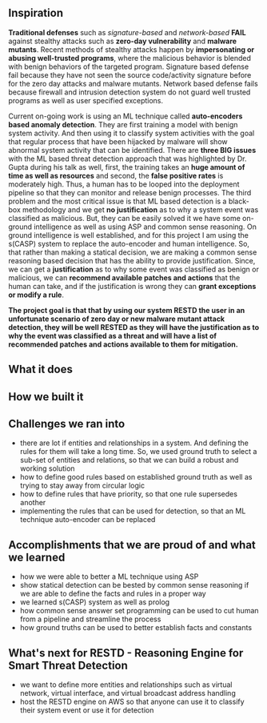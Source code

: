 ## Inspiration

**Traditional defenses** such as _signature-based_ and _network-based_ **FAIL** against stealthy attacks such as **zero-day vulnerability** and **malware mutants**. Recent methods of stealthy  attacks happen by **impersonating or abusing well-trusted programs**, where the malicious behavior is blended with benign behaviors of the targeted program. Signature based defense fail because they have not seen the source code/activity signature before for the zero day attacks and malware mutants. Network based defense fails because firewall and intrusion detection system do not guard well trusted programs as well as user specified exceptions. 

Current on-going work is using an ML technique called **auto-encoders based anomaly detection**. They are first training a model with benign system activity. And then using it to classify system activities with the goal that regular process that have been hijacked by malware will show abnormal system activity that can be identified. There are **three BIG issues** with the ML based threat detection approach that was highlighted by Dr. Gupta during his talk as well, first, the training takes an **huge amount of time as well as resources** and second, the **false positive rates** is moderately high. Thus, a human has to be looped into the deployment pipeline so that they can monitor and release benign processes. The third problem and the most critical issue is that ML based detection is a black-box methodology and we get **no justification** as to why a system event was classified as malicious. But, they can be easily solved it we have some on-ground intelligence as well as using ASP and common sense reasoning. On ground intelligence is well established, and for this project I am using the s(CASP) system to replace the auto-encoder and human intelligence. So, that rather than making a statical decision, we are making a common sense reasoning based decision that has the ability to provide justification. Since, we can get a **justification** as to why some event was classified as benign or malicious, we can **recommend available patches and actions** that the human can take, and if the justification is wrong they can **grant exceptions or modify a rule**. 

**The project goal is that that by using our system RESTD the user in an unfortunate scenario of zero day or new malware mutant attack detection, they will be well RESTED as they will have the justification as to why the event was classified as a threat and will have a list of recommended patches and actions available to them for mitigation.**

## What it does

## How we built it

## Challenges we ran into
* there are lot if entities and relationships in a system. And defining the rules for them will take a long time. So, we used ground truth to select a sub-set of entities and relations, so that we can build a robust and working solution
* how to define good rules based on established ground truth as well as trying to stay away from circular logic
* how to define rules that have priority, so that one rule supersedes another
* implementing the rules that can be used for detection, so that an ML technique auto-encoder can be replaced

## Accomplishments that we are proud of and what we learned
* how we were able to better a ML technique using ASP 
* show statical detection can be bested by common sense reasoning if we are able to define the facts and rules in a proper way
* we learned s(CASP) system as well as prolog
* how common sense answer set programming can be used to cut human from a pipeline and streamline the process
* how ground truths can be used to better establish facts and constants

## What's next for RESTD - Reasoning Engine for Smart Threat Detection
* we want to define more entities and relationships such as virtual network, virtual interface, and virtual broadcast address handling
* host the RESTD engine on AWS so that anyone can use it to classify their system event or use it for detection